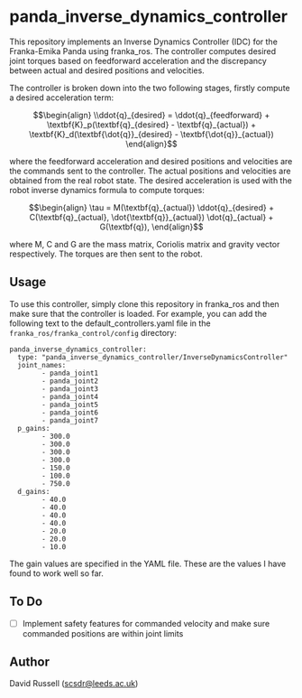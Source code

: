 # panda_inverse_dynamics_controller

This repository implements an Inverse Dynamics Controller (IDC) for the Franka-Emika Panda
using franka_ros. The controller computes desired joint torques based on feedforward acceleration 
and the discrepancy between actual and desired positions and velocities.

The controller is broken down into the two following stages, firstly compute a desired acceleration
term:

```math
\begin{align}
\\ddot{q}_{desired} = \ddot{q}_{feedforward} + \textbf{K}_p(\textbf{q}_{desired} - \textbf{q}_{actual}) + \textbf{K}_d(\textbf{\dot{q}}_{desired} - \textbf{\dot{q}}_{actual})
\end{align}
```

where the feedforward acceleration and desired positions and velocities are the commands sent to the controller. The actual positions
and velocities are obtained from the real robot state. The desired acceleration is used with the robot inverse dynamics formula to compute
torques:

```math
\begin{align}
\tau = M(\textbf{q}_{actual}) \ddot{q}_{desired} + C(\textbf{q}_{actual}, \dot{\textbf{q}}_{actual}) \dot{q}_{actual} + G(\textbf{q}),
\end{align}
```

where M, C and G are the mass matrix, Coriolis matrix and gravity vector respectively. The torques are then sent to the robot.

## Usage

To use this controller, simply clone this repository in franka_ros and then make sure that the controller is loaded. For example,
you can add the following text to the default_controllers.yaml file in the `franka_ros/franka_control/config` directory:

```
panda_inverse_dynamics_controller:
  type: "panda_inverse_dynamics_controller/InverseDynamicsController"
  joint_names:
        - panda_joint1
        - panda_joint2
        - panda_joint3
        - panda_joint4
        - panda_joint5
        - panda_joint6
        - panda_joint7
  p_gains:
        - 300.0
        - 300.0
        - 300.0
        - 300.0
        - 150.0
        - 100.0
        - 750.0
  d_gains:
        - 40.0
        - 40.0
        - 40.0
        - 40.0
        - 20.0
        - 20.0
        - 10.0
```

The gain values are specified in the YAML file. These are the values I have found to work well so far.

## To Do
- [ ] Implement safety features for commanded velocity and make sure commanded positions are within joint limits

## Author
David Russell (scsdr@leeds.ac.uk)